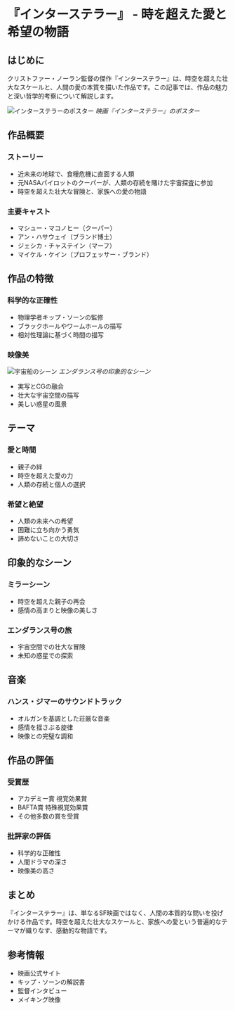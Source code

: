# 『インターステラー』 - 時を超えた愛と希望の物語

## はじめに

クリストファー・ノーラン監督の傑作『インターステラー』は、時空を超えた壮大なスケールと、人間の愛の本質を描いた作品です。この記事では、作品の魅力と深い哲学的考察について解説します。

![インターステラーのポスター](/storage/posts/3/interstellar-1.jpg)
*映画『インターステラー』のポスター*

## 作品概要

### ストーリー
- 近未来の地球で、食糧危機に直面する人類
- 元NASAパイロットのクーパーが、人類の存続を賭けた宇宙探査に参加
- 時空を超えた壮大な冒険と、家族への愛の物語

### 主要キャスト
- マシュー・マコノヒー（クーパー）
- アン・ハサウェイ（ブランド博士）
- ジェシカ・チャステイン（マーフ）
- マイケル・ケイン（プロフェッサー・ブランド）

## 作品の特徴

### 科学的な正確性
- 物理学者キップ・ソーンの監修
- ブラックホールやワームホールの描写
- 相対性理論に基づく時間の描写

### 映像美
![宇宙船のシーン](/storage/posts/3/interstellar-2.jpg)
*エンダランス号の印象的なシーン*

- 実写とCGの融合
- 壮大な宇宙空間の描写
- 美しい惑星の風景

## テーマ

### 愛と時間
- 親子の絆
- 時空を超えた愛の力
- 人類の存続と個人の選択

### 希望と絶望
- 人類の未来への希望
- 困難に立ち向かう勇気
- 諦めないことの大切さ

## 印象的なシーン

### ミラーシーン
- 時空を超えた親子の再会
- 感情の高まりと映像の美しさ

### エンダランス号の旅
- 宇宙空間での壮大な冒険
- 未知の惑星での探索

## 音楽

### ハンス・ジマーのサウンドトラック
- オルガンを基調とした荘厳な音楽
- 感情を揺さぶる旋律
- 映像との完璧な調和

## 作品の評価

### 受賞歴
- アカデミー賞 視覚効果賞
- BAFTA賞 特殊視覚効果賞
- その他多数の賞を受賞

### 批評家の評価
- 科学的な正確性
- 人間ドラマの深さ
- 映像美の高さ

## まとめ

『インターステラー』は、単なるSF映画ではなく、人間の本質的な問いを投げかける作品です。時空を超えた壮大なスケールと、家族への愛という普遍的なテーマが織りなす、感動的な物語です。

## 参考情報

- 映画公式サイト
- キップ・ソーンの解説書
- 監督インタビュー
- メイキング映像 